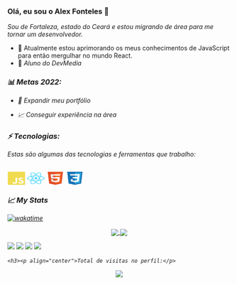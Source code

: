 ### Olá, eu sou o Alex Fonteles 👋

<p>
  <em>
    Sou de Fortaleza, estado do Ceará e estou migrando de área para me tornar um desenvolvedor.
  </em>
</p>

- 🌱 Atualmente estou aprimorando os meus conhecimentos de JavaScript para então mergulhar no mundo React.
- 🚀 <em>Aluno do DevMedia</a>

### 📊 Metas 2022:

- 📂 Expandir meu portfólio

- 📈 Conseguir experiência na área

### ⚡ Tecnologias:

Estas são algumas das tecnologias e ferramentas que trabalho:

<div style="display: inline_block"><br>
  <img align="center" alt="Alex-Js" height="30" width="40" src="https://raw.githubusercontent.com/devicons/devicon/master/icons/javascript/javascript-plain.svg">
  <img align="center" alt="Alex-React" height="30" width="40" src="https://raw.githubusercontent.com/devicons/devicon/master/icons/react/react-original.svg">
  <img align="center" alt="Alex-HTML" height="30" width="40" src="https://raw.githubusercontent.com/devicons/devicon/master/icons/html5/html5-original.svg">
  <img align="center" alt="Alex-CSS" height="30" width="40" src="https://raw.githubusercontent.com/devicons/devicon/master/icons/css3/css3-original.svg">
 
 
 ### 📈 My Stats
  ​[![​wakatime​](https://wakatime.com/badge/user/1858d548-dedf-4cbf-abbc-371441d6cf6a.svg)](https://wakatime.com/@1858d548-dedf-4cbf-abbc-371441d6cf6a)

<p  align="center">
  <a href="https://github.com/imenesg">
  <img
        height="160"
        align="center" src="https://github-readme-stats.vercel.app/api?username=alexfonteles&show_icons=true&theme=dark&include_all_commits=true&count_private=true"/>
   
  <img align="center" src="https://github-readme-stats.vercel.app/api/top-langs/?username=alexfonteles&layout=compact&langs_count=7&theme=dark"/>
   </p>


  
 
<div> 
  <a href="https://instagram.com/lexquintela" target="_blank"><img src="https://img.shields.io/badge/-Instagram-%23E4405F?style=for-the-badge&logo=instagram&logoColor=white" target="_blank"></a>
  <a href = "mailto:allscemoto@gmail.com"><img src="https://img.shields.io/badge/-Gmail-%23333?style=for-the-badge&logo=gmail&logoColor=white" target="_blank"></a>
  <a href="https://www.linkedin.com/in/alex-fonteles/" target="_blank"><img src="https://img.shields.io/badge/-LinkedIn-%230077B5?style=for-the-badge&logo=linkedin&logoColor=white" target="_blank"></a> 
 <a href="https://wa.me/qr/DFEF7GCZY44ED1" target="_blank"><img src="https://img.shields.io/badge/WhatsApp-25D366?style=for-the-badge&logo=whatsapp&logoColor=white" target="_blank"></a>
  
    <h3><p align="center">Total de visitas no perfil:</p>
<p align="center">
    <img alingn="center" src="https://profile-counter.glitch.me/alexfonteles/count.svg"/>
</p>

